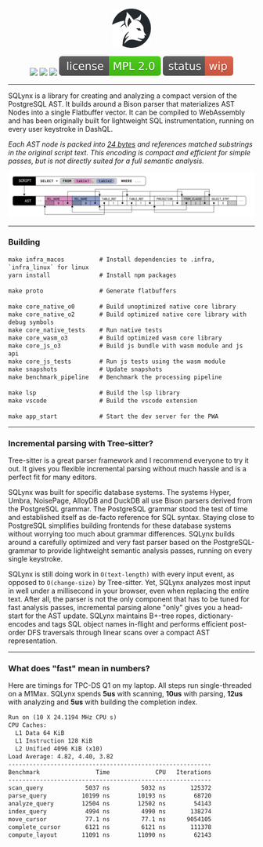 <p align="center">
  <img src="misc/logo.png" width=80>
</p>
<p align="center">
  <a href="https://github.com/ankoh/sqlynx/actions/workflows/main.yml"><img src="https://github.com/ankoh/sqlynx/actions/workflows/main.yml/badge.svg?branch=main" /></a>
  <a href="https://github.com/ankoh/sqlynx/actions/workflows/renovate.yml"><img src="https://github.com/ankoh/sqlynx/actions/workflows/renovate.yml/badge.svg" /></a>
  <a href="https://coveralls.io/github/ankoh/sqlynx?branch=main"><img src="https://coveralls.io/repos/github/ankoh/sqlynx/badge.svg?branch=main" /></a>
  <a href="https://opensource.org/licenses/MPL-2.0"><img src="misc/badge_mpl2.svg?raw=true" /></a>
  <a href="https://github.com/ankoh/sqlynx/commits/main"><img src="misc/badge_wip.svg?raw=true" /></a>
</p>

---

SQLynx is a library for creating and analyzing a compact version of the PostgreSQL AST.
It builds around a Bison parser that materializes AST Nodes into a single Flatbuffer vector.
It can be compiled to WebAssembly and has been originally built for lightweight SQL instrumentation, running on every user keystroke in DashQL.

_Each AST node is packed into [24 bytes](https://github.com/ankoh/sqlynx/blob/a42476e170538a4050511259763a3e4d08b989ac/proto/sqlynx/program.fbs#L355-L361) and references matched substrings in the original script text.
This encoding is compact and efficient for simple passes, but is not directly suited for a full semantic analysis._

<img src="misc/ast.png?raw=true" width="680px">

---

### Building

```
make infra_macos          # Install dependencies to .infra, `infra_linux` for linux
yarn install              # Install npm packages

make proto                # Generate flatbuffers

make core_native_o0       # Build unoptimized native core library
make core_native_o2       # Build optimized native core library with debug symbols
make core_native_tests    # Run native tests
make core_wasm_o3         # Build optimized wasm core library
make core_js_o3           # Build js bundle with wasm module and js api
make core_js_tests        # Run js tests using the wasm module
make snapshots            # Update snapshots
make benchmark_pipeline   # Benchmark the processing pipeline

make lsp                  # Build the lsp library
make vscode               # Build the vscode extension

make app_start            # Start the dev server for the PWA
```

---

### Incremental parsing with Tree-sitter?

Tree-sitter is a great parser framework and I recommend everyone to try it out.
It gives you flexible incremental parsing without much hassle and is a perfect fit for many editors.

SQLynx was built for specific database systems.
The systems Hyper, Umbra, NoisePage, AlloyDB and DuckDB all use Bison parsers derived from the PostgreSQL grammar.
The PostgreSQL grammar stood the test of time and established itself as de-facto reference for SQL syntax.
Staying close to PostgreSQL simplifies building frontends for these database systems without worrying too much about grammar differences.
SQLynx builds around a carefully optimized and very fast parser based on the PostgreSQL-grammar to provide lightweight semantic analysis passes, running on every single keystroke.

SQLynx is still doing work in `O(text-length)` with every input event, as opposed to `O(change-size)` by Tree-sitter.
Yet, SQLynx analyzes most input in well under a millisecond in your browser, even when replacing the entire text.
After all, the parser is not the only component that has to be tuned for fast analysis passes, incremental parsing alone "only" gives you a head-start for the AST update.
SQLynx maintains B+-tree ropes, dictionary-encodes and tags SQL object names in-flight and performs efficient post-order DFS traversals through linear scans over a compact AST representation.

---

### What does "fast" mean in numbers?

Here are timings for TPC-DS Q1 on my laptop. All steps run single-threaded on a M1Max.
SQLynx spends **5us** with scanning, **10us** with parsing, **12us** with analyzing and **5us** with building the completion index.

```
Run on (10 X 24.1194 MHz CPU s)
CPU Caches:
  L1 Data 64 KiB
  L1 Instruction 128 KiB
  L2 Unified 4096 KiB (x10)
Load Average: 4.82, 4.40, 3.82
----------------------------------------------------------
Benchmark                Time             CPU   Iterations
----------------------------------------------------------
scan_query            5037 ns         5032 ns       125372
parse_query          10199 ns        10193 ns        68720
analyze_query        12504 ns        12502 ns        54143
index_query           4994 ns         4990 ns       138274
move_cursor           77.1 ns         77.1 ns      9054105
complete_cursor       6121 ns         6121 ns       111378
compute_layout       11091 ns        11090 ns        62143
```
